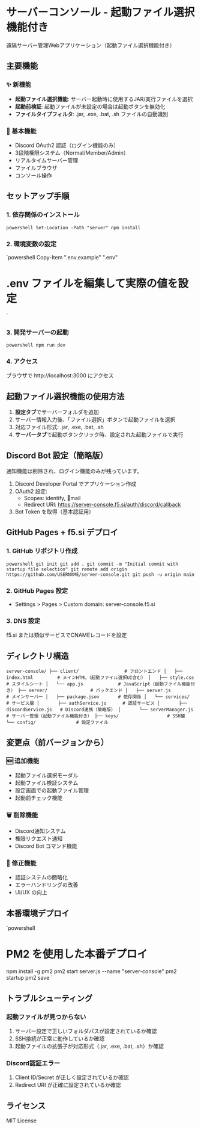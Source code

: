 # サーバーコンソール - 起動ファイル選択機能付き

遠隔サーバー管理Webアプリケーション（起動ファイル選択機能付き）

## 主要機能

### ✨ 新機能
- **起動ファイル選択機能**: サーバー起動時に使用するJAR/実行ファイルを選択
- **起動前検証**: 起動ファイルが未設定の場合は起動ボタンを無効化
- **ファイルタイプフィルタ**: .jar, .exe, .bat, .sh ファイルの自動識別

### 🔧 基本機能
- Discord OAuth2 認証（ログイン機能のみ）
- 3段階権限システム（Normal/Member/Admin）
- リアルタイムサーバー管理
- ファイルブラウザ
- コンソール操作

## セットアップ手順

### 1. 依存関係のインストール
`powershell
Set-Location -Path "server"
npm install
`

### 2. 環境変数の設定
`powershell
Copy-Item ".env.example" ".env"
# .env ファイルを編集して実際の値を設定
`

### 3. 開発サーバーの起動
`powershell
npm run dev
`

### 4. アクセス
ブラウザで http://localhost:3000 にアクセス

## 起動ファイル選択機能の使用方法

1. **設定タブ**でサーバーフォルダを追加
2. サーバー情報入力後、「ファイル選択」ボタンで起動ファイルを選択
3. 対応ファイル形式: .jar, .exe, .bat, .sh
4. **サーバータブ**で起動ボタンクリック時、設定された起動ファイルで実行

## Discord Bot 設定（簡略版）

通知機能は削除され、ログイン機能のみが残っています。

1. Discord Developer Portal でアプリケーション作成
2. OAuth2 設定:
   - Scopes: identify, mail
   - Redirect URI: https://server-console.f5.si/auth/discord/callback
3. Bot Token を取得（基本認証用）

## GitHub Pages + f5.si デプロイ

### 1. GitHub リポジトリ作成
`powershell
git init
git add .
git commit -m "Initial commit with startup file selection"
git remote add origin https://github.com/USERNAME/server-console.git
git push -u origin main
`

### 2. GitHub Pages 設定
- Settings > Pages > Custom domain: server-console.f5.si

### 3. DNS 設定
f5.si または類似サービスでCNAMEレコードを設定

## ディレクトリ構造

`
server-console/
├── client/                 # フロントエンド
│   ├── index.html         # メインHTML（起動ファイル選択UI含む）
│   ├── style.css          # スタイルシート
│   └── app.js             # JavaScript（起動ファイル機能付き）
├── server/                # バックエンド
│   ├── server.js          # メインサーバー
│   ├── package.json       # 依存関係
│   └── services/          # サービス層
│       ├── authService.js      # 認証サービス
│       ├── discordService.js   # Discord連携（簡略版）
│       └── serverManager.js    # サーバー管理（起動ファイル機能付き）
├── keys/                  # SSH鍵
└── config/               # 設定ファイル
`

## 変更点（前バージョンから）

### 🆕 追加機能
- 起動ファイル選択モーダル
- 起動ファイル検証システム
- 設定画面での起動ファイル管理
- 起動前チェック機能

### 🗑️ 削除機能
- Discord通知システム
- 権限リクエスト通知
- Discord Bot コマンド機能

### 🔧 修正機能
- 認証システムの簡略化
- エラーハンドリングの改善
- UI/UX の向上

## 本番環境デプロイ

`powershell
# PM2 を使用した本番デプロイ
npm install -g pm2
pm2 start server.js --name "server-console"
pm2 startup
pm2 save
`

## トラブルシューティング

### 起動ファイルが見つからない
1. サーバー設定で正しいフォルダパスが設定されているか確認
2. SSH接続が正常に動作しているか確認
3. 起動ファイルの拡張子が対応形式（.jar, .exe, .bat, .sh）か確認

### Discord認証エラー
1. Client ID/Secret が正しく設定されているか確認
2. Redirect URI が正確に設定されているか確認

## ライセンス

MIT License
